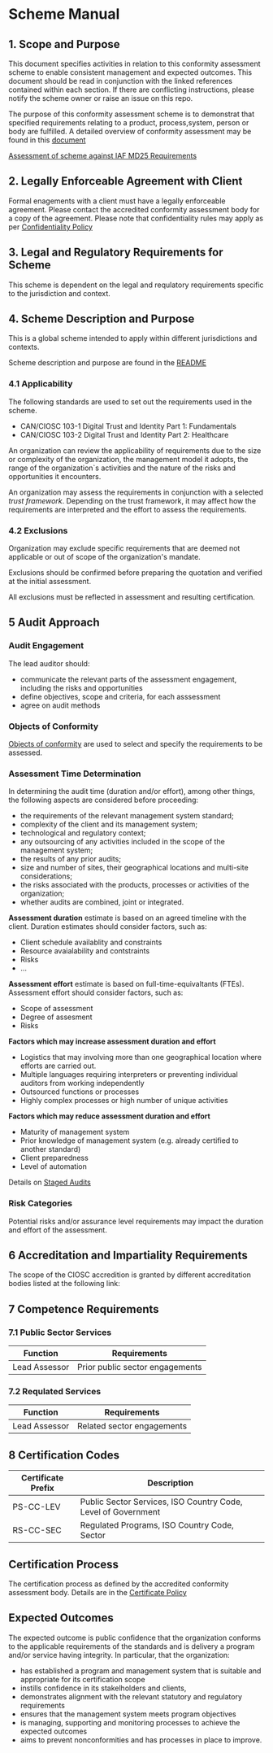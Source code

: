 # Scheme Manual

## 1. Scope and Purpose

This document specifies activities in relation to this conformity assessment scheme to enable consistent management and expected outcomes. This document should be read in conjunction with the linked references contained within each section. If there are conflicting instructions, please notify the scheme owner or raise an issue on this repo.

The purpose of this conformity assessment scheme is to demonstrat that specified requirements relating to a product, process,system, person or body are fulfilled. A detailed overview of conformity assessment may be found in this [document](./docs/conformity-assessment.md)

[Assessment of scheme against IAF MD25 Requirements](iaf-md25-requirements.md)

## 2. Legally Enforceable Agreement with Client

Formal enagements with a client must have a legally enforceable agreement. Please contact the accredited conformity assessment body for a copy of the agreement. Please note that confidentiality rules may apply as per [Confidentiality Policy](../public-information/confidentiality-policy.md)

## 3. Legal and Regulatory Requirements for Scheme

This scheme is dependent on the legal and requlatory requirements specific to the jurisdiction and context.

## 4. Scheme Description and Purpose

This is a global scheme intended to apply within different jurisdictions and contexts.

Scheme description and purpose are found in the [README](../README.md)



### 4.1 Applicability

The following standards are used to set out the requirements used in the scheme.
* CAN/CIOSC 103-1 Digital Trust and Identity Part 1: Fundamentals
* CAN/CIOSC 103-2 Digital Trust and Identity Part 2: Healthcare

An organization can review the applicability of requirements due to the size or complexity of the organization, the management model it adopts, the range of the organization`s activities and the nature of the risks and opportunities it encounters.

An organization may assess the requirements in conjunction with a selected *trust framework*. Depending on the trust framework, it may affect how the requirements are interpreted and the effort to assess the requirements.


### 4.2 Exclusions
Organization may exclude specific requirements that are deemed not applicable or out of scope of the organization's mandate. 

Exclusions should be confirmed before preparing the quotation and verified at the initial assessment.

All exclusions must be reflected in assessment and resulting certification.

## 5 Audit Approach

### Audit Engagement
The lead auditor should:
* communicate the relevant parts of the assessment engagement, including the risks and opportunities
* define objectives, scope and criteria, for each asssessment
* agree on audit methods


### Objects of Conformity

[Objects of conformity](./objects-of-conformity.md) are used to select and specify the requirements to be assessed.


### Assessment Time Determination

In determining the audit time (duration and/or effort), among other things, the following aspects are considered before proceeding: 

* the requirements of the relevant management system standard; 
* complexity of the client and its management system; 
* technological and regulatory context; 
* any outsourcing of any activities included in the scope of the management system; 
* the results of any prior audits; 
* size and number of sites, their geographical locations and multi-site considerations; 
* the risks associated with the products, processes or activities of the organization; 
* whether audits are combined, joint or integrated. 

**Assessment duration** estimate is based on an agreed timeline with the client. Duration estimates should consider factors, such as:
* Client schedule availablity and constraints
* Resource avaialability and contstraints
* Risks
* ...

**Assessment effort** estimate is based on full-time-equivaltants (FTEs). Assessment effort should consider factors, such as:
* Scope of assessment
* Degree of assesment
* Risks

**Factors which may increase assessment duration and effort**
* Logistics that may involving more than one geographical location where efforts are carried out.
* Multiple languages requiring interpreters or preventing individual auditors from working independently
* Outsourced functions or processes
* Highly complex processes or high number of unique activities

**Factors which may reduce assessment duration and effort**
* Maturity of management system
* Prior knowledge of management system (e.g. already certified to another standard)
* Client preparedness
* Level of automation

Details on [Staged Audits](staged-audits.md)

### Risk Categories
Potential risks and/or assurance level requirements may impact the duration and effort of the assessment.


## 6 Accreditation and Impartiality Requirements

The scope of the CIOSC accredition is granted by different accreditation bodies listed at the following link:

## 7 Competence Requirements


### 7.1 Public Sector Services

|Function|Requirements|
|---|---|
Lead Assessor| Prior public sector engagements|

### 7.2 Requlated Services
Function|Requirements|
|---|---|
Lead Assessor| Related sector engagements|



## 8 Certification Codes

|Certificate Prefix|Description|
|---|---|
|PS-CC-LEV|Public Sector Services, ISO Country Code, Level of Government|
|RS-CC-SEC|Regulated Programs, ISO Country Code, Sector|


## Certification Process

The certification process as defined by the accredited conformity assessment body. Details are in the [Certificate Policy](../public-information/certificate-issuance.md) 

## Expected Outcomes

The expected outcome is public confidence that the organization conforms to the applicable requirements of
the standards and is delivery a program and/or service having integrity. In particular, that the organization:
* has established a program and management system that is suitable and appropriate for its certification scope
* instills confidence in its stakelholders and clients, 
* demonstrates alignment  with the relevant statutory and regulatory requirements 
* ensures that the management system meets program objectives 
* is managing, supporting and monitoring processes to achieve the expected outcomes
* aims to prevent nonconformities and has processes in place to improve.